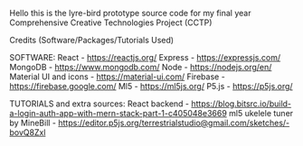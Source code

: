 Hello this is the lyre-bird prototype source code for my final year Comprehensive Creative Technologies Project (CCTP)

Credits (Software/Packages/Tutorials Used)

  SOFTWARE:
  React - https://reactjs.org/
  Express - https://expressjs.com/
  MongoDB - https://www.mongodb.com/
  Node - https://nodejs.org/en/
  Material UI and icons - https://material-ui.com/
  Firebase - https://firebase.google.com/
  Ml5 - https://ml5js.org/
  P5.js - https://p5js.org/


  TUTORIALS and extra sources:
  React backend - https://blog.bitsrc.io/build-a-login-auth-app-with-mern-stack-part-1-c405048e3669
  ml5 ukelele tuner by MineBill - https://editor.p5js.org/terrestrialstudio@gmail.com/sketches/-bovQ8Zxl
